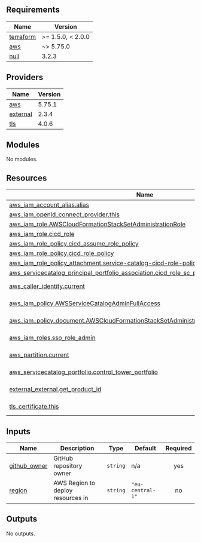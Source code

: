 <!-- BEGIN_TF_DOCS -->
## Requirements

| Name | Version |
|------|---------|
| <a name="requirement_terraform"></a> [terraform](#requirement\_terraform) | >= 1.5.0, < 2.0.0 |
| <a name="requirement_aws"></a> [aws](#requirement\_aws) | ~> 5.75.0 |
| <a name="requirement_null"></a> [null](#requirement\_null) | 3.2.3 |

## Providers

| Name | Version |
|------|---------|
| <a name="provider_aws"></a> [aws](#provider\_aws) | 5.75.1 |
| <a name="provider_external"></a> [external](#provider\_external) | 2.3.4 |
| <a name="provider_tls"></a> [tls](#provider\_tls) | 4.0.6 |

## Modules

No modules.

## Resources

| Name | Type |
|------|------|
| [aws_iam_account_alias.alias](https://registry.terraform.io/providers/hashicorp/aws/latest/docs/resources/iam_account_alias) | resource |
| [aws_iam_openid_connect_provider.this](https://registry.terraform.io/providers/hashicorp/aws/latest/docs/resources/iam_openid_connect_provider) | resource |
| [aws_iam_role.AWSCloudFormationStackSetAdministrationRole](https://registry.terraform.io/providers/hashicorp/aws/latest/docs/resources/iam_role) | resource |
| [aws_iam_role.cicd_role](https://registry.terraform.io/providers/hashicorp/aws/latest/docs/resources/iam_role) | resource |
| [aws_iam_role_policy.cicd_assume_role_policy](https://registry.terraform.io/providers/hashicorp/aws/latest/docs/resources/iam_role_policy) | resource |
| [aws_iam_role_policy.cicd_role_policy](https://registry.terraform.io/providers/hashicorp/aws/latest/docs/resources/iam_role_policy) | resource |
| [aws_iam_role_policy_attachment.service-catalog-cicd-role-policy-attach](https://registry.terraform.io/providers/hashicorp/aws/latest/docs/resources/iam_role_policy_attachment) | resource |
| [aws_servicecatalog_principal_portfolio_association.cicd_role_sc_principal](https://registry.terraform.io/providers/hashicorp/aws/latest/docs/resources/servicecatalog_principal_portfolio_association) | resource |
| [aws_caller_identity.current](https://registry.terraform.io/providers/hashicorp/aws/latest/docs/data-sources/caller_identity) | data source |
| [aws_iam_policy.AWSServiceCatalogAdminFullAccess](https://registry.terraform.io/providers/hashicorp/aws/latest/docs/data-sources/iam_policy) | data source |
| [aws_iam_policy_document.AWSCloudFormationStackSetAdministrationRole_assume_role_policy](https://registry.terraform.io/providers/hashicorp/aws/latest/docs/data-sources/iam_policy_document) | data source |
| [aws_iam_roles.sso_role_admin](https://registry.terraform.io/providers/hashicorp/aws/latest/docs/data-sources/iam_roles) | data source |
| [aws_partition.current](https://registry.terraform.io/providers/hashicorp/aws/latest/docs/data-sources/partition) | data source |
| [aws_servicecatalog_portfolio.control_tower_portfolio](https://registry.terraform.io/providers/hashicorp/aws/latest/docs/data-sources/servicecatalog_portfolio) | data source |
| [external_external.get_product_id](https://registry.terraform.io/providers/hashicorp/external/latest/docs/data-sources/external) | data source |
| [tls_certificate.this](https://registry.terraform.io/providers/hashicorp/tls/latest/docs/data-sources/certificate) | data source |

## Inputs

| Name | Description | Type | Default | Required |
|------|-------------|------|---------|:--------:|
| <a name="input_github_owner"></a> [github\_owner](#input\_github\_owner) | GitHub repository owner | `string` | n/a | yes |
| <a name="input_region"></a> [region](#input\_region) | AWS Region to deploy resources in | `string` | `"eu-central-1"` | no |

## Outputs

No outputs.
<!-- END_TF_DOCS -->